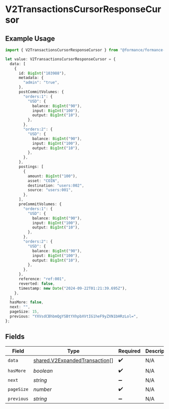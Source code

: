 # V2TransactionsCursorResponseCursor

## Example Usage

```typescript
import { V2TransactionsCursorResponseCursor } from "@formance/formance-sdk/sdk/models/shared";

let value: V2TransactionsCursorResponseCursor = {
  data: [
    {
      id: BigInt("103988"),
      metadata: {
        "admin": "true",
      },
      postCommitVolumes: {
        "orders:1": {
          "USD": {
            balance: BigInt("90"),
            input: BigInt("100"),
            output: BigInt("10"),
          },
        },
        "orders:2": {
          "USD": {
            balance: BigInt("90"),
            input: BigInt("100"),
            output: BigInt("10"),
          },
        },
      },
      postings: [
        {
          amount: BigInt("100"),
          asset: "COIN",
          destination: "users:002",
          source: "users:001",
        },
      ],
      preCommitVolumes: {
        "orders:1": {
          "USD": {
            balance: BigInt("90"),
            input: BigInt("100"),
            output: BigInt("10"),
          },
        },
        "orders:2": {
          "USD": {
            balance: BigInt("90"),
            input: BigInt("100"),
            output: BigInt("10"),
          },
        },
      },
      reference: "ref:001",
      reverted: false,
      timestamp: new Date("2024-09-22T01:21:39.695Z"),
    },
  ],
  hasMore: false,
  next: "",
  pageSize: 15,
  previous: "YXVsdCBhbmQgYSBtYXhpbXVtIG1heF9yZXN1bHRzLol=",
};
```

## Fields

| Field                                                                                 | Type                                                                                  | Required                                                                              | Description                                                                           | Example                                                                               |
| ------------------------------------------------------------------------------------- | ------------------------------------------------------------------------------------- | ------------------------------------------------------------------------------------- | ------------------------------------------------------------------------------------- | ------------------------------------------------------------------------------------- |
| `data`                                                                                | [shared.V2ExpandedTransaction](../../../sdk/models/shared/v2expandedtransaction.md)[] | :heavy_check_mark:                                                                    | N/A                                                                                   |                                                                                       |
| `hasMore`                                                                             | *boolean*                                                                             | :heavy_check_mark:                                                                    | N/A                                                                                   | false                                                                                 |
| `next`                                                                                | *string*                                                                              | :heavy_minus_sign:                                                                    | N/A                                                                                   |                                                                                       |
| `pageSize`                                                                            | *number*                                                                              | :heavy_check_mark:                                                                    | N/A                                                                                   | 15                                                                                    |
| `previous`                                                                            | *string*                                                                              | :heavy_minus_sign:                                                                    | N/A                                                                                   | YXVsdCBhbmQgYSBtYXhpbXVtIG1heF9yZXN1bHRzLol=                                          |